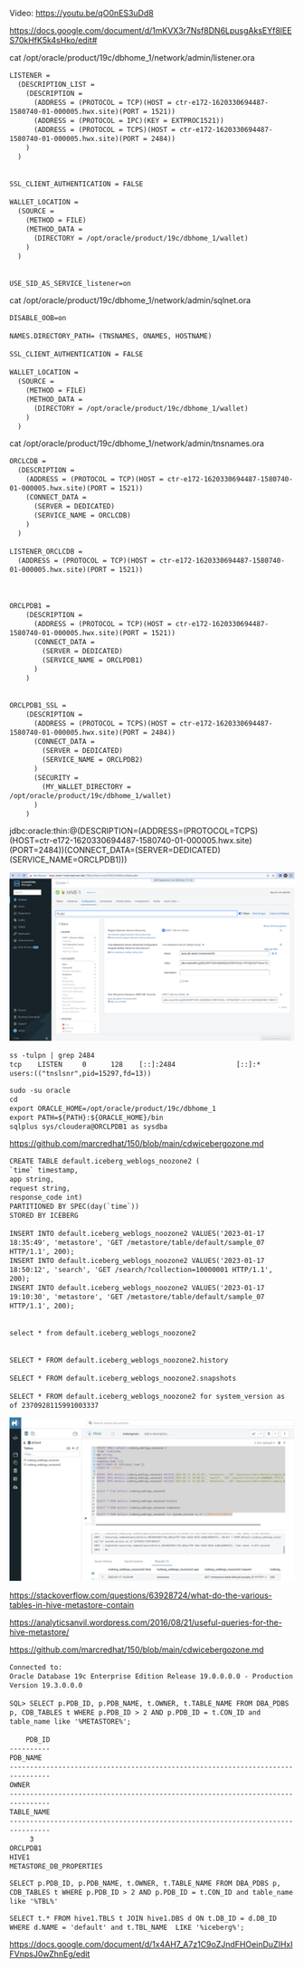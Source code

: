 Video: https://youtu.be/qO0nES3uDd8

https://docs.google.com/document/d/1mKVX3r7Nsf8DN6LpusgAksEYf8lEES70kHfK5k4sHko/edit#


cat /opt/oracle/product/19c/dbhome_1/network/admin/listener.ora

```
LISTENER =
  (DESCRIPTION_LIST =
    (DESCRIPTION =
      (ADDRESS = (PROTOCOL = TCP)(HOST = ctr-e172-1620330694487-1580740-01-000005.hwx.site)(PORT = 1521))
      (ADDRESS = (PROTOCOL = IPC)(KEY = EXTPROC1521))
      (ADDRESS = (PROTOCOL = TCPS)(HOST = ctr-e172-1620330694487-1580740-01-000005.hwx.site)(PORT = 2484))
    )
  )


SSL_CLIENT_AUTHENTICATION = FALSE

WALLET_LOCATION =
  (SOURCE =
    (METHOD = FILE)
    (METHOD_DATA =
      (DIRECTORY = /opt/oracle/product/19c/dbhome_1/wallet)
    )
  )


USE_SID_AS_SERVICE_listener=on
```

cat  /opt/oracle/product/19c/dbhome_1/network/admin/sqlnet.ora

```
DISABLE_OOB=on

NAMES.DIRECTORY_PATH= (TNSNAMES, ONAMES, HOSTNAME)

SSL_CLIENT_AUTHENTICATION = FALSE

WALLET_LOCATION =
  (SOURCE =
    (METHOD = FILE)
    (METHOD_DATA =
      (DIRECTORY = /opt/oracle/product/19c/dbhome_1/wallet)
    )
  )
```


cat /opt/oracle/product/19c/dbhome_1/network/admin/tnsnames.ora

```
ORCLCDB =
  (DESCRIPTION =
    (ADDRESS = (PROTOCOL = TCP)(HOST = ctr-e172-1620330694487-1580740-01-000005.hwx.site)(PORT = 1521))
    (CONNECT_DATA =
      (SERVER = DEDICATED)
      (SERVICE_NAME = ORCLCDB)
    )
  )

LISTENER_ORCLCDB =
  (ADDRESS = (PROTOCOL = TCP)(HOST = ctr-e172-1620330694487-1580740-01-000005.hwx.site)(PORT = 1521))



ORCLPDB1 =
    (DESCRIPTION =
      (ADDRESS = (PROTOCOL = TCP)(HOST = ctr-e172-1620330694487-1580740-01-000005.hwx.site)(PORT = 1521))
      (CONNECT_DATA =
        (SERVER = DEDICATED)
        (SERVICE_NAME = ORCLPDB1)
      )
    )


ORCLPDB1_SSL =
    (DESCRIPTION =
      (ADDRESS = (PROTOCOL = TCPS)(HOST = ctr-e172-1620330694487-1580740-01-000005.hwx.site)(PORT = 2484))
      (CONNECT_DATA =
        (SERVER = DEDICATED)
        (SERVICE_NAME = ORCLPDB2)
      )
      (SECURITY =
        (MY_WALLET_DIRECTORY = /opt/oracle/product/19c/dbhome_1/wallet)
      )
    )
```

jdbc:oracle:thin:@(DESCRIPTION=(ADDRESS=(PROTOCOL=TCPS)(HOST=ctr-e172-1620330694487-1580740-01-000005.hwx.site)(PORT=2484))(CONNECT_DATA=(SERVER=DEDICATED)(SERVICE_NAME=ORCLPDB1))) 

![Hive JDBC](images/orahive1.png)



```
ss -tulpn | grep 2484
tcp    LISTEN     0      128    [::]:2484               [::]:*                   users:(("tnslsnr",pid=15297,fd=13))
```

```
sudo -su oracle
cd
export ORACLE_HOME=/opt/oracle/product/19c/dbhome_1
export PATH=${PATH}:${ORACLE_HOME}/bin
sqlplus sys/cloudera@ORCLPDB1 as sysdba
```

https://github.com/marcredhat/150/blob/main/cdwicebergozone.md

```
CREATE TABLE default.iceberg_weblogs_noozone2 (
`time` timestamp,
app string,
request string,
response_code int)
PARTITIONED BY SPEC(day(`time`))
STORED BY ICEBERG

INSERT INTO default.iceberg_weblogs_noozone2 VALUES('2023-01-17 18:35:49', 'metastore', 'GET /metastore/table/default/sample_07 HTTP/1.1', 200);
INSERT INTO default.iceberg_weblogs_noozone2 VALUES('2023-01-17 18:50:12', 'search', 'GET /search/?collection=10000001 HTTP/1.1', 200);
INSERT INTO default.iceberg_weblogs_noozone2 VALUES('2023-01-17 19:10:30', 'metastore', 'GET /metastore/table/default/sample_07 HTTP/1.1', 200);


select * from default.iceberg_weblogs_noozone2


SELECT * FROM default.iceberg_weblogs_noozone2.history

SELECT * FROM default.iceberg_weblogs_noozone2.snapshots 

SELECT * FROM default.iceberg_weblogs_noozone2 for system_version as of 2370928115991003337
```


![Hive JDBC](images/oraiceberg1.png)



https://stackoverflow.com/questions/63928724/what-do-the-various-tables-in-hive-metastore-contain

https://analyticsanvil.wordpress.com/2016/08/21/useful-queries-for-the-hive-metastore/

https://github.com/marcredhat/150/blob/main/cdwicebergozone.md

```
Connected to:
Oracle Database 19c Enterprise Edition Release 19.0.0.0.0 - Production
Version 19.3.0.0.0

SQL> SELECT p.PDB_ID, p.PDB_NAME, t.OWNER, t.TABLE_NAME FROM DBA_PDBS p, CDB_TABLES t WHERE p.PDB_ID > 2 AND p.PDB_ID = t.CON_ID and table_name like '%METASTORE%';

    PDB_ID
----------
PDB_NAME
--------------------------------------------------------------------------------
OWNER
--------------------------------------------------------------------------------
TABLE_NAME
--------------------------------------------------------------------------------
	 3
ORCLPDB1
HIVE1
METASTORE_DB_PROPERTIES
```


```
SELECT p.PDB_ID, p.PDB_NAME, t.OWNER, t.TABLE_NAME FROM DBA_PDBS p, CDB_TABLES t WHERE p.PDB_ID > 2 AND p.PDB_ID = t.CON_ID and table_name like '%TBL%'
```

```
SELECT t.* FROM hive1.TBLS t JOIN hive1.DBS d ON t.DB_ID = d.DB_ID WHERE d.NAME = 'default' and t.TBL_NAME  LIKE '%iceberg%';
```

https://docs.google.com/document/d/1x4AH7_A7z1C9oZJndFHOeinDuZIHxIFVnpsJ0wZhnEg/edit
